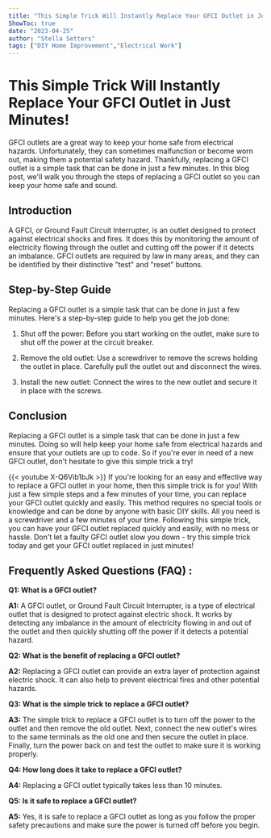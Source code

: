 ```yaml
---
title: "This Simple Trick Will Instantly Replace Your GFCI Outlet in Just Minutes!"
ShowToc: true 
date: "2023-04-25"
author: "Stella Setters" 
tags: ["DIY Home Improvement","Electrical Work"]
---
```

# This Simple Trick Will Instantly Replace Your GFCI Outlet in Just Minutes!

GFCI outlets are a great way to keep your home safe from electrical hazards. Unfortunately, they can sometimes malfunction or become worn out, making them a potential safety hazard. Thankfully, replacing a GFCI outlet is a simple task that can be done in just a few minutes. In this blog post, we'll walk you through the steps of replacing a GFCI outlet so you can keep your home safe and sound.

## Introduction

A GFCI, or Ground Fault Circuit Interrupter, is an outlet designed to protect against electrical shocks and fires. It does this by monitoring the amount of electricity flowing through the outlet and cutting off the power if it detects an imbalance. GFCI outlets are required by law in many areas, and they can be identified by their distinctive "test" and "reset" buttons.

## Step-by-Step Guide

Replacing a GFCI outlet is a simple task that can be done in just a few minutes. Here's a step-by-step guide to help you get the job done:

1. Shut off the power: Before you start working on the outlet, make sure to shut off the power at the circuit breaker.

2. Remove the old outlet: Use a screwdriver to remove the screws holding the outlet in place. Carefully pull the outlet out and disconnect the wires.

3. Install the new outlet: Connect the wires to the new outlet and secure it in place with the screws.

## Conclusion

Replacing a GFCI outlet is a simple task that can be done in just a few minutes. Doing so will help keep your home safe from electrical hazards and ensure that your outlets are up to code. So if you're ever in need of a new GFCI outlet, don't hesitate to give this simple trick a try!

{{< youtube X-Q6Vib1bJk >}} 
If you're looking for an easy and effective way to replace a GFCI outlet in your home, then this simple trick is for you! With just a few simple steps and a few minutes of your time, you can replace your GFCI outlet quickly and easily. This method requires no special tools or knowledge and can be done by anyone with basic DIY skills. All you need is a screwdriver and a few minutes of your time. Following this simple trick, you can have your GFCI outlet replaced quickly and easily, with no mess or hassle. Don't let a faulty GFCI outlet slow you down - try this simple trick today and get your GFCI outlet replaced in just minutes!

## Frequently Asked Questions (FAQ) :
**Q1: What is a GFCI outlet?**

**A1:** A GFCI outlet, or Ground Fault Circuit Interrupter, is a type of electrical outlet that is designed to protect against electric shock. It works by detecting any imbalance in the amount of electricity flowing in and out of the outlet and then quickly shutting off the power if it detects a potential hazard. 

**Q2: What is the benefit of replacing a GFCI outlet?**

**A2:** Replacing a GFCI outlet can provide an extra layer of protection against electric shock. It can also help to prevent electrical fires and other potential hazards. 

**Q3: What is the simple trick to replace a GFCI outlet?**

**A3:** The simple trick to replace a GFCI outlet is to turn off the power to the outlet and then remove the old outlet. Next, connect the new outlet's wires to the same terminals as the old one and then secure the outlet in place. Finally, turn the power back on and test the outlet to make sure it is working properly. 

**Q4: How long does it take to replace a GFCI outlet?**

**A4:** Replacing a GFCI outlet typically takes less than 10 minutes. 

**Q5: Is it safe to replace a GFCI outlet?**

**A5:** Yes, it is safe to replace a GFCI outlet as long as you follow the proper safety precautions and make sure the power is turned off before you begin.





